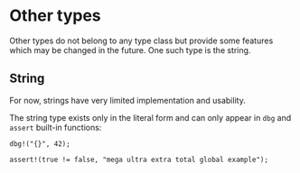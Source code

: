 # Other types

Other types do not belong to any type class but provide some features which
may be changed in the future. One such type is the string.

## String

For now, strings have very limited implementation and usability.

The string type exists only in the literal form and can only appear in `dbg` and
`assert` built-in functions:

```rust,no_run,noplaypen
dbg!("{}", 42);

assert!(true != false, "mega ultra extra total global example");
```
